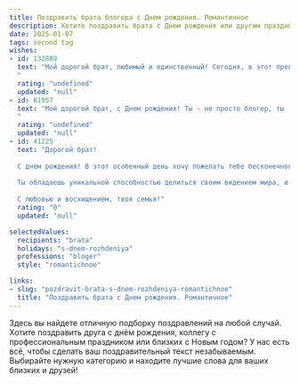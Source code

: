 ```yaml
---
title: Поздравить брата блогера c Днем рождения. Романтичное
description: Хотите поздравить брата c Днем рождения или другим праздником? Наш ИИ создаст незабываемое поздравление, а вы обязательно выделитесь среди других.  
date: 2025-01-07
tags: second tag
wishes:
- id: 132889
  text: "Мой дорогой брат, любимый и единственный! Сегодня, в этот прекрасный день твоего рождения, я хочу сказать тебе, как сильно я тебя люблю и ценю. Твой путь блогера – это твой собственный мир, полный ярких красок и невероятных историй, и я восхищаюсь твоим талантом, твоей самоотдачей и твоей способностью вдохновлять других.  Пусть твоя жизнь будет такой же прекрасной и наполненной, как твои лучшие записи!  Желаю тебе безграничного счастья,  любви,  вдохновения и исполнения всех самых заветных желаний. С днем рождения, мой дорогой!
  "
  rating: "undefined"
  updated: "null"
- id: 81957
  text: "Мой дорогой брат, с Днем рождения! Ты - не просто блогер, ты  — талантливый рассказчик, чьи слова вдохновляют и заставляют задуматься. Твой светлый ум и доброе сердце делают этот мир ярче. Пусть твоя жизнь будет наполнена радостью, любовью и творчеством!
  "
  rating: "undefined"
  updated: "null"
- id: 41225
  text: "Дорогой брат!
  
  С днем рождения! В этот особенный день хочу пожелать тебе бесконечного вдохновения и успехов в твоем блестящем блогерском пути. Пусть каждый новый проект наполняет твою жизнь яркими моментами, а каждый кадр, запечатленный в твоих видео, станет символом счастья и радости.
  
  Ты обладаешь уникальной способностью делиться своим видением мира, и это вдохновляет нас всех. Пусть твои слова находят отклик в сердцах тысяч людей, а твой талант растет и цветет, как весенний цветок.
  
  С любовью и восхищением, твоя семья!"
  rating: "0"
  updated: "null"

selectedValues:
  recipients: "brata"
  holidays: "s-dnem-rozhdeniya"
  professions: "bloger"
  style: "romantichnoe"

links:
- slug: "pozdravit-brata-s-dnem-rozhdeniya-romantichnoe"
  title: "Поздравить брата c Днем рождения. Романтичное"
---
```


Здесь вы найдете отличную подборку поздравлений на любой случай. 
Хотите поздравить друга с днём рождения, коллегу с профессиональным праздником или близких с Новым годом? У нас есть всё, чтобы сделать ваш поздравительный текст незабываемым. Выбирайте нужную категорию и находите лучшие слова для ваших близких и друзей!
